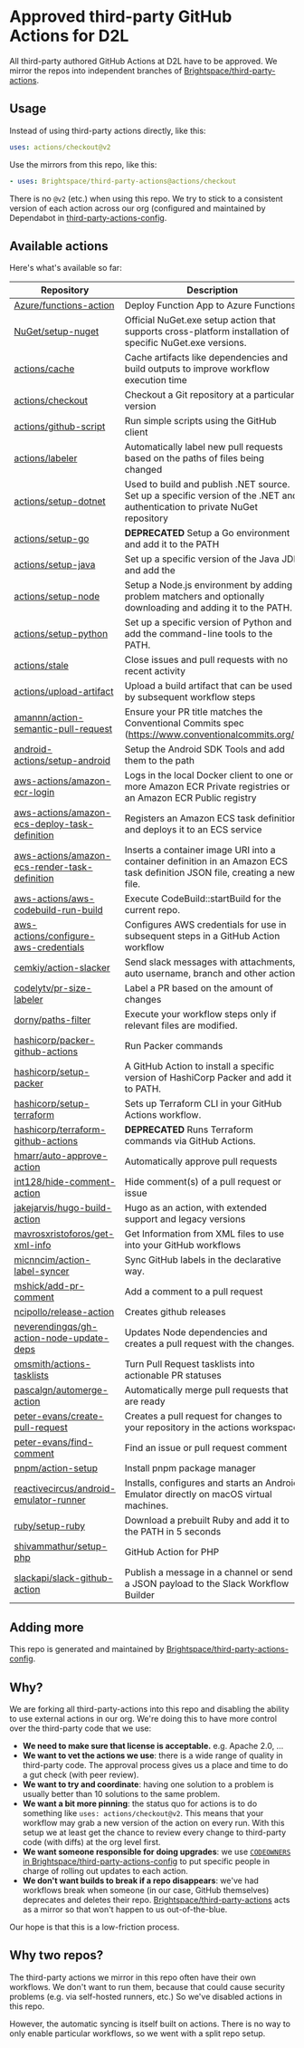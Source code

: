 # Approved third-party GitHub Actions for D2L

All third-party authored GitHub Actions at D2L have to be approved.
We mirror the repos into independent branches of [Brightspace/third-party-actions](https://github.com/brightspace/third-party-actions).

## Usage

Instead of using third-party actions directly, like this:

```yaml
uses: actions/checkout@v2
```

Use the mirrors from this repo, like this:

```yaml
- uses: Brightspace/third-party-actions@actions/checkout
```

There is no `@v2` (etc.) when using this repo.
We try to stick to a consistent version of each action across our org (configured and maintained by Dependabot in [third-party-actions-config](https://github.com/Brightspace/third-party-actions-config).

## Available actions

Here's what's available so far:

Repository | Description
-----------|------------
[Azure/functions-action](https://github.com/Brightspace/third-party-actions/tree/Azure/functions-action) | Deploy Function App to Azure Functions
[NuGet/setup-nuget](https://github.com/Brightspace/third-party-actions/tree/NuGet/setup-nuget) | Official NuGet.exe setup action that supports cross-platform installation of specific NuGet.exe versions.
[actions/cache](https://github.com/Brightspace/third-party-actions/tree/actions/cache) | Cache artifacts like dependencies and build outputs to improve workflow execution time
[actions/checkout](https://github.com/Brightspace/third-party-actions/tree/actions/checkout) | Checkout a Git repository at a particular version
[actions/github-script](https://github.com/Brightspace/third-party-actions/tree/actions/github-script) | Run simple scripts using the GitHub client
[actions/labeler](https://github.com/Brightspace/third-party-actions/tree/actions/labeler) | Automatically label new pull requests based on the paths of files being changed
[actions/setup-dotnet](https://github.com/Brightspace/third-party-actions/tree/actions/setup-dotnet) | Used to build and publish .NET source. Set up a specific version of the .NET and authentication to private NuGet repository
[actions/setup-go](https://github.com/Brightspace/third-party-actions/tree/actions/setup-go) | **DEPRECATED** Setup a Go environment and add it to the PATH
[actions/setup-java](https://github.com/Brightspace/third-party-actions/tree/actions/setup-java) | Set up a specific version of the Java JDK and add the
[actions/setup-node](https://github.com/Brightspace/third-party-actions/tree/actions/setup-node) | Setup a Node.js environment by adding problem matchers and optionally downloading and adding it to the PATH.
[actions/setup-python](https://github.com/Brightspace/third-party-actions/tree/actions/setup-python) | Set up a specific version of Python and add the command-line tools to the PATH.
[actions/stale](https://github.com/Brightspace/third-party-actions/tree/actions/stale) | Close issues and pull requests with no recent activity
[actions/upload-artifact](https://github.com/Brightspace/third-party-actions/tree/actions/upload-artifact) | Upload a build artifact that can be used by subsequent workflow steps
[amannn/action-semantic-pull-request](https://github.com/Brightspace/third-party-actions/tree/amannn/action-semantic-pull-request) | Ensure your PR title matches the Conventional Commits spec (https://www.conventionalcommits.org/).
[android-actions/setup-android](https://github.com/Brightspace/third-party-actions/tree/android-actions/setup-android) | Setup the Android SDK Tools and add them to the path
[aws-actions/amazon-ecr-login](https://github.com/Brightspace/third-party-actions/tree/aws-actions/amazon-ecr-login) | Logs in the local Docker client to one or more Amazon ECR Private registries or an Amazon ECR Public registry
[aws-actions/amazon-ecs-deploy-task-definition](https://github.com/Brightspace/third-party-actions/tree/aws-actions/amazon-ecs-deploy-task-definition) | Registers an Amazon ECS task definition, and deploys it to an ECS service
[aws-actions/amazon-ecs-render-task-definition](https://github.com/Brightspace/third-party-actions/tree/aws-actions/amazon-ecs-render-task-definition) | Inserts a container image URI into a container definition in an Amazon ECS task definition JSON file, creating a new file.
[aws-actions/aws-codebuild-run-build](https://github.com/Brightspace/third-party-actions/tree/aws-actions/aws-codebuild-run-build) | Execute CodeBuild::startBuild for the current repo.
[aws-actions/configure-aws-credentials](https://github.com/Brightspace/third-party-actions/tree/aws-actions/configure-aws-credentials) | Configures AWS credentials for use in subsequent steps in a GitHub Action workflow
[cemkiy/action-slacker](https://github.com/Brightspace/third-party-actions/tree/cemkiy/action-slacker) | Send slack messages with attachments, auto username, branch and other actions
[codelytv/pr-size-labeler](https://github.com/Brightspace/third-party-actions/tree/codelytv/pr-size-labeler) | Label a PR based on the amount of changes
[dorny/paths-filter](https://github.com/Brightspace/third-party-actions/tree/dorny/paths-filter) | Execute your workflow steps only if relevant files are modified.
[hashicorp/packer-github-actions](https://github.com/Brightspace/third-party-actions/tree/hashicorp/packer-github-actions) | Run Packer commands
[hashicorp/setup-packer](https://github.com/Brightspace/third-party-actions/tree/hashicorp/setup-packer) | A GitHub Action to install a specific version of HashiCorp Packer and add it to PATH.
[hashicorp/setup-terraform](https://github.com/Brightspace/third-party-actions/tree/hashicorp/setup-terraform) | Sets up Terraform CLI in your GitHub Actions workflow.
[hashicorp/terraform-github-actions](https://github.com/Brightspace/third-party-actions/tree/hashicorp/terraform-github-actions) | **DEPRECATED** Runs Terraform commands via GitHub Actions.
[hmarr/auto-approve-action](https://github.com/Brightspace/third-party-actions/tree/hmarr/auto-approve-action) | Automatically approve pull requests
[int128/hide-comment-action](https://github.com/Brightspace/third-party-actions/tree/int128/hide-comment-action) | Hide comment(s) of a pull request or issue
[jakejarvis/hugo-build-action](https://github.com/Brightspace/third-party-actions/tree/jakejarvis/hugo-build-action) | Hugo as an action, with extended support and legacy versions
[mavrosxristoforos/get-xml-info](https://github.com/Brightspace/third-party-actions/tree/mavrosxristoforos/get-xml-info) | Get Information from XML files to use into your GitHub workflows
[micnncim/action-label-syncer](https://github.com/Brightspace/third-party-actions/tree/micnncim/action-label-syncer) | Sync GitHub labels in the declarative way.
[mshick/add-pr-comment](https://github.com/Brightspace/third-party-actions/tree/mshick/add-pr-comment) | Add a comment to a pull request
[ncipollo/release-action](https://github.com/Brightspace/third-party-actions/tree/ncipollo/release-action) | Creates github releases
[neverendingqs/gh-action-node-update-deps](https://github.com/Brightspace/third-party-actions/tree/neverendingqs/gh-action-node-update-deps) | Updates Node dependencies and creates a pull request with the changes.
[omsmith/actions-tasklists](https://github.com/Brightspace/third-party-actions/tree/omsmith/actions-tasklists) | Turn Pull Request tasklists into actionable PR statuses
[pascalgn/automerge-action](https://github.com/Brightspace/third-party-actions/tree/pascalgn/automerge-action) | Automatically merge pull requests that are ready
[peter-evans/create-pull-request](https://github.com/Brightspace/third-party-actions/tree/peter-evans/create-pull-request) | Creates a pull request for changes to your repository in the actions workspace
[peter-evans/find-comment](https://github.com/Brightspace/third-party-actions/tree/peter-evans/find-comment) | Find an issue or pull request comment
[pnpm/action-setup](https://github.com/Brightspace/third-party-actions/tree/pnpm/action-setup) | Install pnpm package manager
[reactivecircus/android-emulator-runner](https://github.com/Brightspace/third-party-actions/tree/reactivecircus/android-emulator-runner) | Installs, configures and starts an Android Emulator directly on macOS virtual machines.
[ruby/setup-ruby](https://github.com/Brightspace/third-party-actions/tree/ruby/setup-ruby) | Download a prebuilt Ruby and add it to the PATH in 5 seconds
[shivammathur/setup-php](https://github.com/Brightspace/third-party-actions/tree/shivammathur/setup-php) | GitHub Action for PHP
[slackapi/slack-github-action](https://github.com/Brightspace/third-party-actions/tree/slackapi/slack-github-action) | Publish a message in a channel or send a JSON payload to the Slack Workflow Builder

## Adding more

This repo is generated and maintained by [Brightspace/third-party-actions-config](https://github.com/Brightspace/third-party-actions-config).

## Why?

We are forking all third-party-actions into this repo and disabling the ability to use external actions in our org.
We're doing this to have more control over the third-party code that we use:

* **We need to make sure that license is acceptable.** e.g. Apache 2.0, ...
* **We want to vet the actions we use**: there is a wide range of quality in third-party code. The approval process gives us a place and time to do a gut check (with peer review).
* **We want to try and coordinate**: having one solution to a problem is usually better than 10 solutions to the same problem.
* **We want a bit more pinning**: the status quo for actions is to do something like `uses: actions/checkout@v2`. This means that your workflow may grab a new version of the action on every run. With this setup we at least get the chance to review every change to third-party code (with diffs) at the org level first.
* **We want someone responsible for doing upgrades**: we use [`CODEOWNERS` in Brightspace/third-party-actions-config](https://github.com/Brightspace/third-party-actions-config/blob/master/CODEOWNERS) to put specific people in charge of rolling out updates to each action.
* **We don't want builds to break if a repo disappears**: we've had workflows break when someone (in our case, GitHub themselves) deprecates and deletes their repo. [Brightspace/third-party-actions](https://github.com/brightspace/third-party-actions) acts as a mirror so that won't happen to us out-of-the-blue.

Our hope is that this is a low-friction process.

## Why two repos?

The third-party actions we mirror in this repo often have their own workflows.
We don't want to run them, because that could cause security problems (e.g. via self-hosted runners, etc.)
So we've disabled actions in this repo.

However, the automatic syncing is itself built on actions.
There is no way to only enable particular workflows, so we went with a split repo setup.
